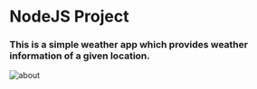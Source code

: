 # NodeJS Project
### This is a simple weather app which provides weather information of a given location.
![about](https://github.com/devsubrata/NodeJsProjects/assets/63883576/9c88f986-1c1f-42b3-af2e-e7e109ec1bc1)
